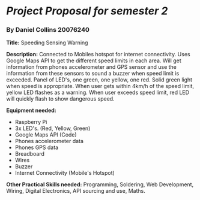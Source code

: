 # **_Project Proposal for semester 2_**
### By Daniel Collins 20076240
**Title:** Speeding Sensing Warning 

**Description:** Connected to Mobiles hotspot for internet connectivity. Uses Google Maps API to get the different speed limits in each area. Will get information from phones accelerometer and GPS sensor and use the information from these sensors to sound a buzzer when speed limit is exceeded. Panel of LED's, one green, one yellow, one red. Solid green light when speed is appropriate. When user gets within 4km/h of the speed limit, yellow LED flashes as a warning. When user exceeds speed limit, red LED will quickly flash to show dangerous speed.

**Equipment needed:**
* Raspberry Pi
* 3x LED's. (Red, Yellow, Green)
* Google Maps API (Code)
* Phones accelerometer data
* Phones GPS data
* Breadboard
* Wires
* Buzzer
* Internet Connectivity (Mobile's Hotspot)

**Other Practical Skills needed:** Programming, Soldering, Web Development, Wiring, Digital Electronics, API sourcing and use, Maths.
